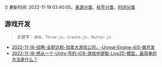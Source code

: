 :alarm_clock: 更新时间: 2022-11-19 03:40:05。[来源分类](../README.md)、[标签分类](../TAGS.md)、[时间分类](../TIMELINE.md)

## 游戏开发


> 关键字：`游戏`、`Three.js`、`Create.js`、`Matter.js`



- [2022-11-18-招聘-全职远程-加拿大游戏公司，-Unreal-Engine-4/5-做开发](https://www.v2ex.com/t/896344) 
- [2022-11-18-想从一个-Unity-写的-iOS-游戏中提取-Live2D-模型，最简单的方法是什么？](https://www.v2ex.com/t/896340) 